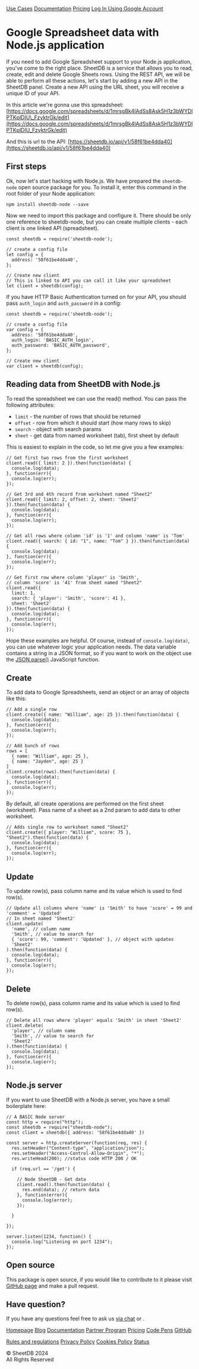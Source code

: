 

[Use Cases](https://sheetdb.io/use-cases) [Documentation](https://docs.sheetdb.io/) [Pricing](https://sheetdb.io/pricing) [Log In Using Google Account](https://sheetdb.io/app)

Google Spreadsheet data with Node.js application
================================================

If you need to add Google Spreadsheet support to your Node.js application, you've come to the right place. SheetDB is a service that allows you to read, create, edit and delete Google Sheets rows. Using the REST API, we will be able to perform all these actions, let's start by adding a new API in the SheetDB panel. Create a new API using the URL sheet, you will receive a unique ID of your API.

In this article we're gonna use this spreadsheet: [https://docs.google.com/spreadsheets/d/1mrsgBk4IAdSs8Ask5H1z3bWYDlPTKplDIU\_FzyktrGk/edit](https://docs.google.com/spreadsheets/d/1mrsgBk4IAdSs8Ask5H1z3bWYDlPTKplDIU_FzyktrGk/edit)

And this is url to the API: [https://sheetdb.io/api/v1/58f61be4dda40](https://sheetdb.io/api/v1/58f61be4dda40)

First steps
-----------

Ok, now let's start hacking with Node.js. We have prepared the `sheetdb-node` open source package for you. To install it, enter this command in the root folder of your Node application:

`npm install sheetdb-node --save`

Now we need to import this package and configure it. There should be only one reference to sheetdb-node, but you can create multiple clients - each client is one linked API (spreadsheet).

    const sheetdb = require('sheetdb-node');
    
    // create a config file
    let config = {
      address: '58f61be4dda40',
    };
    
    // Create new client
    // This is linked to API you can call it like your spreadsheet
    let client = sheetdb(config);

If you have HTTP Basic Authentication turned on for your API, you should pass `auth_login` and `auth_password` in a config:

    const sheetdb = require('sheetdb-node');
    
    // create a config file
    var config = {
      address: '58f61be4dda40',
      auth_login: 'BASIC_AUTH_login',
      auth_password: 'BASIC_AUTH_password',
    };
    
    // Create new client
    var client = sheetdb(config);

Reading data from SheetDB with Node.js
--------------------------------------

To read the spreadsheet we can use the read() method. You can pass the following attributes:

*   `limit` - the number of rows that should be returned
*   `offset` - row from which it should start (how many rows to skip)
*   `search` - object with search params
*   `sheet` - get data from named worksheet (tab), first sheet by default

This is easiest to explain in the code, so let me give you a few examples:

    // Get first two rows from the first worksheet
    client.read({ limit: 2 }).then(function(data) {
      console.log(data);
    }, function(err){
      console.log(err);
    });

    // Get 3rd and 4th record from worksheet named "Sheet2"
    client.read({ limit: 2, offset: 2, sheet: 'Sheet2' }).then(function(data) {
      console.log(data);
    }, function(err){
      console.log(err);
    });

    // Get all rows where column 'id' is '1' and column 'name' is 'Tom'
    client.read({ search: { id: "1", name: "Tom" } }).then(function(data) {
      console.log(data);
    }, function(err){
      console.log(err);
    });

    // Get first row where column 'player' is 'Smith',
    // column 'score' is '41' from sheet named "Sheet2"
    client.read({
      limit: 1,
      search: { 'player': 'Smith', 'score': 41 },
      sheet: 'Sheet2'
    }).then(function(data) {
      console.log(data);
    }, function(err){
      console.log(err);
    });

Hope these examples are helpful. Of course, instead of `console.log(data)`, you can use whatever logic your application needs. The data variable contains a string in a JSON format, so if you want to work on the object use the [JSON.parse()](https://www.w3schools.com/js/js_json_parse.asp) JavaScript function.

Create
------

To add data to Google Spreadsheets, send an object or an array of objects like this:

    // Add a single row
    client.create({ name: "William", age: 25 }).then(function(data) {
      console.log(data);
    }, function(err){
      console.log(err);
    });

    // Add bunch of rows
    rows = [
      { name: "William", age: 25 },
      { name: "Jayden", age: 25 }
    ]
    client.create(rows).then(function(data) {
      console.log(data);
    }, function(err){
      console.log(err);
    });

By default, all create operations are performed on the first sheet (worksheet). Pass name of a sheet as a 2nd param to add data to other worksheet.

    // Adds single row to worksheet named "Sheet2"
    client.create({ player: "William", score: 75 }, "Sheet2").then(function(data) {
      console.log(data);
    }, function(err){
      console.log(err);
    });

Update
------

To update row(s), pass column name and its value which is used to find row(s).

    // Update all columns where 'name' is 'Smith' to have 'score' = 99 and 'comment' = 'Updated'
    // In sheet named 'Sheet2'
    client.update(
      'name', // column name
      'Smith', // value to search for
      { 'score': 99, 'comment': 'Updated' }, // object with updates
      'Sheet2'
    ).then(function(data) {
      console.log(data);
    }, function(err){
      console.log(err);
    });

Delete
------

To delete row(s), pass column name and its value which is used to find row(s).

    // Delete all rows where 'player' equals 'Smith' in sheet 'Sheet2'
    client.delete(
      'player', // column name
      'Smith', // value to search for
      'Sheet2'
    ).then(function(data) {
      console.log(data);
    }, function(err){
      console.log(err);
    });

Node.js server
--------------

If you want to use SheetDB with a Node.js server, you have a small boilerplate here:

    // A BASIC Node server
    const http = require("http");
    const sheetdb = require("sheetdb-node");
    const client = sheetdb({ address: '58f61be4dda40' })
    
    const server = http.createServer(function(req, res) {
      res.setHeader("Content-type", "application/json");
      res.setHeader("Access-Control-Allow-Origin", "*");
      res.writeHead(200); //status code HTTP 200 / OK
    
      if (req.url == '/get') {
    
        // Node SheetDB - Get data
        client.read().then(function(data) {
          res.end(data); // return data
        }, function(error){
          console.log(error);
        });
    
      }
    
    });
    
    server.listen(1234, function() {
      console.log("Listening on port 1234");
    });

Open source
-----------

This package is open source, if you would like to contribute to it please visit [GitHub page](https://github.com/sheetdb/sheetdb-node) and make a pull request.

Have question?
--------------

If you have any questions feel free to ask us [via chat](#) or .

[Homepage](https://sheetdb.io) [Blog](https://blog.sheetdb.io/) [Documentation](https://docs.sheetdb.io/) [Partner Program](https://sheetdb.io/partner-program) [Pricing](https://sheetdb.io/pricing) [Code Pens](https://codepen.io/sheetdb) [GitHub](https://github.com/sheetdb)

[Rules and regulations](https://sheetdb.io/rules-and-regulations) [Privacy Policy](https://sheetdb.io/privacy-policy) [Cookies Policy](https://sheetdb.io/cookies-policy) [Status](https://status.sheetdb.io)  

[](https://twitter.com/sheetdb_io)[](https://www.youtube.com/@sheetdb)[](https://blog.sheetdb.io/)[](https://github.com/sheetdb)

© SheetDB 2024  
All Rights Reserved
